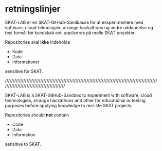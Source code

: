 # retningslinjer

SKAT-LAB er en SKAT-GitHub-Sandkasse for at eksperimentere med software, cloud-teknologier, arrange hackathons og andre uddannelse og test formål før kundskab evt. appliceres på reelle SKAT projekter.

Repositories skal **ikke** indeholde
* Kode
* Data
* Informationer

sensitive for SKAT.

//////////////////////////////////////////////////////////////////////////////////////////////////////////////////////////////////////////

SKAT-LAB is a SKAT-GitHub-Sandbox to experiment with software, cloud technologies, arrange hackathons and other for educational or testing purposes before applying knowledge to real-life SKAT projects.

Repositories should **not** contain
* Code
* Data
* Information

sensitive to SKAT.
